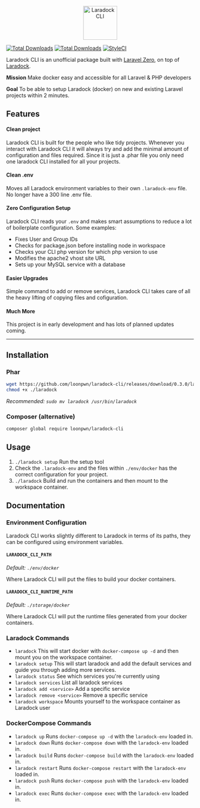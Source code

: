 <p align="center">
    <img title="Laradock CLI" height="91" src="https://github.com/loonpwn/laradock-cli/raw/master/assets/images/laradock-cli-logo.png" />
</p>


[![Total Downloads](https://img.shields.io/packagist/vpre/loonpwn/laradock-cli.svg?style=flat)](https://packagist.org/packages/loonpwn/laradock-cli)
[![Total Downloads](https://img.shields.io/packagist/dt/loonpwn/laradock-cli.svg?style=flat)](https://packagist.org/packages/loonpwn/laradock-cli)
[![StyleCI](https://github.styleci.io/repos/174919610/shield?branch=master)](https://github.styleci.io/repos/174919610)

Laradock CLI is an unofficial package built with [Laravel Zero](https://laravel-zero.com/), on top of [Laradock](https://laradock.io/). 

**Mission** Make docker easy and accessible for all Laravel & PHP developers

**Goal** To be able to setup Laradock (docker) on new and existing Laravel projects within 2 minutes.

## Features

#### Clean project

Laradock CLI is built for the people who like tidy projects. Whenever you interact with Laradock CLI it will always try and add the minimal amount of configuration and files required. 
Since it is just a .phar file you only need one laradock CLI installed for all your projects.

#### Clean .env

Moves all Laradock environment variables to their own `.laradock-env` file. No longer have a 300 line .env file.

#### Zero Configuration Setup

Laradock CLI reads your `.env` and makes smart assumptions to reduce a lot of boilerplate configuration. Some examples:
- Fixes User and Group IDs
- Checks for package.json before installing node in workspace
- Checks your CLI php version for which php version to use
- Modifies the apache2 vhost site URL
- Sets up your MySQL service with a database

#### Easier Upgrades

Simple command to add or remove services, Laradock CLI takes care of all the heavy lifting of copying files and cofiguration.

#### Much More

This project is in early development and has lots of planned updates coming.


------

## Installation

### Phar

``` bash
wget https://github.com/loonpwn/laradock-cli/releases/download/0.3.0/laradock
chmod +x ./laradock
```

_Recommended: `sudo mv laradock /usr/bin/laradock`_

### Composer (alternative)


``` bash
composer global require loonpwn/laradock-cli
```

## Usage

1. `./laradock setup` Run the setup tool
2. Check the `.laradock-env` and the files within `./env/docker` has the correct configuration for your project.
3. `./laradock` Build and run the containers and then mount to the workspace container.

## Documentation

### Environment Configuration

Laradock CLI works slightly different to Laradock in terms of its paths, they can be configured using environment variables.

#### `LARADOCK_CLI_PATH`

_Default: `./env/docker`_

Where Laradock CLI will put the files to build your docker containers.

#### `LARADOCK_CLI_RUNTIME_PATH`

_Default: `./storage/docker`_

Where Laradock CLI will put the runtime files generated from your docker containers.

### Laradock Commands

- `laradock` 
This will start docker with `docker-compose up -d` and then mount you on the workspace container.
- `laradock setup` 
This will start laradock and add the default services and guide you through adding more services.
- `laradock status` 
See which services you're currently using
- `laradock services` 
List all laradock services
- `laradock add <service>` 
Add a specific service
- `laradock remove <service>` 
Remove a specific service
- `laradock workspace` 
Mounts yourself to the workspace container as Laradock user

### DockerCompose Commands

- `laradock up` 
Runs `docker-compose up -d` with the `laradock-env` loaded in.
- `laradock down` 
Runs `docker-compose down` with the `laradock-env` loaded in.
- `laradock build` 
Runs `docker-compose build` with the `laradock-env` loaded in.
- `laradock restart` 
Runs `docker-compose restart` with the `laradock-env` loaded in.
- `laradock push` 
Runs `docker-compose push` with the `laradock-env` loaded in.
- `laradock exec` 
Runs `docker-compose exec` with the `laradock-env` loaded in.
